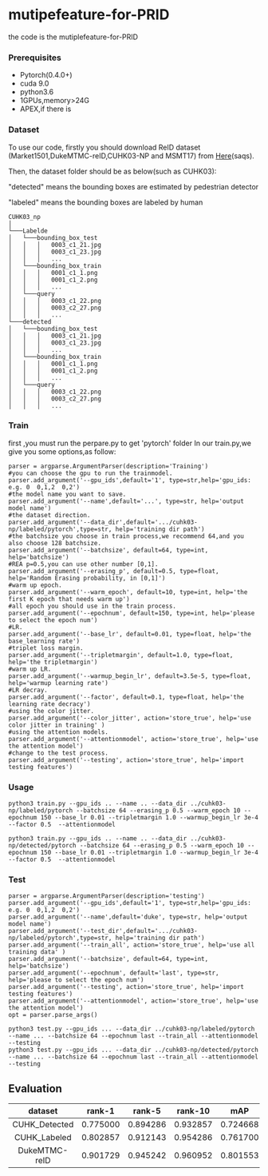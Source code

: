 # mutipefeature-for-PRID
the code is the mutiplefeature-for-PRID

### Prerequisites
* Pytorch(0.4.0+)
* cuda 9.0
* python3.6
* 1GPUs,memory>24G
* APEX,if there is

### Dataset
To use our code, firstly you should download ReID dataset (Market1501,DukeMTMC-reID,CUHK03-NP and MSMT17) from [Here](https://pan.baidu.com/s/1G_Ygn68UolKhmiu1eGliLg)(saqs).

Then, the dataset folder should be as below(such as CUHK03):

"detected" means the bounding boxes are estimated by pedestrian detector

"labeled" means the bounding boxes are labeled by human
```
CUHK03_np
│ 
└───Labelde
│   └───bounding_box_test
│   │   │   0003_c1_21.jpg
│   │   │   0003_c1_23.jpg
│   │   │   ...
│   └───bounding_box_train
│   │   │   0001_c1_1.png
│   │   │   0001_c1_2.png
│   │   │   ...
│   └───query
│   │   │   0003_c1_22.png
│   │   │   0003_c2_27.png
│   │   │   ...
└───detected
│   └───bounding_box_test
│   │   │   0003_c1_21.jpg
│   │   │   0003_c1_23.jpg
│   │   │   ...
│   └───bounding_box_train
│   │   │   0001_c1_1.png
│   │   │   0001_c1_2.png
│   │   │   ...
│   └───query
│   │   │   0003_c1_22.png
│   │   │   0003_c2_27.png
│   │   │   ...
```

### Train
first ,you must run the perpare.py to get 'pytorch' folder
In our train.py,we give you some options,as follow:
```
parser = argparse.ArgumentParser(description='Training')
#you can choose the gpu to run the trainmodel.
parser.add_argument('--gpu_ids',default='1', type=str,help='gpu_ids: e.g. 0  0,1,2  0,2')
#the model name you want to save.
parser.add_argument('--name',default='...', type=str, help='output model name')
#the dataset direction.
parser.add_argument('--data_dir',default='.../cuhk03-np/labeled/pytorch',type=str, help='training dir path')
#the batchsize you choose in train process,we recommend 64,and you also choose 128 batchsize.
parser.add_argument('--batchsize', default=64, type=int, help='batchsize')
#REA p=0.5,you can use other number [0,1].
parser.add_argument('--erasing_p', default=0.5, type=float, help='Random Erasing probability, in [0,1]')
#warm up epoch.
parser.add_argument('--warm_epoch', default=10, type=int, help='the first K epoch that needs warm up')
#all epoch you should use in the train process.
parser.add_argument('--epochnum', default=150, type=int, help='please to select the epoch num')
#LR.
parser.add_argument('--base_lr', default=0.01, type=float, help='the base_learning rate')
#triplet loss margin.
parser.add_argument('--tripletmargin', default=1.0, type=float, help='the tripletmargin')
#warm up LR.
parser.add_argument('--warmup_begin_lr', default=3.5e-5, type=float, help='warmup learning rate')
#LR decray.
parser.add_argument('--factor', default=0.1, type=float, help='the learning rate decracy')
#using the color jitter.
parser.add_argument('--color_jitter', action='store_true', help='use color jitter in training' )
#using the attention models.
parser.add_argument('--attentionmodel', action='store_true', help='use the attention model')
#change to the test process.
parser.add_argument('--testing', action='store_true', help='import testing features')
```

### Usage
```
python3 train.py --gpu_ids .. --name .. --data_dir ../cuhk03-np/labeled/pytorch --batchsize 64 --erasing_p 0.5 --warm_epoch 10 --epochnum 150 --base_lr 0.01 --tripletmargin 1.0 --warmup_begin_lr 3e-4 --factor 0.5  --attentionmodel

python3 train.py --gpu_ids .. --name .. --data_dir ../cuhk03-np/detected/pytorch --batchsize 64 --erasing_p 0.5 --warm_epoch 10 --epochnum 150 --base_lr 0.01 --tripletmargin 1.0 --warmup_begin_lr 3e-4 --factor 0.5  --attentionmodel
```

### Test
```
parser = argparse.ArgumentParser(description='testing')
parser.add_argument('--gpu_ids',default='1', type=str,help='gpu_ids: e.g. 0  0,1,2  0,2')
parser.add_argument('--name',default='duke', type=str, help='output model name')
parser.add_argument('--test_dir',default='.../cuhk03-np/labeled/pytorch',type=str, help='training dir path')
parser.add_argument('--train_all', action='store_true', help='use all training data' )
parser.add_argument('--batchsize', default=64, type=int, help='batchsize')
parser.add_argument('--epochnum', default='last', type=str, help='please to select the epoch num')
parser.add_argument('--testing', action='store_true', help='import testing features')
parser.add_argument('--attentionmodel', action='store_true', help='use the attention model')
opt = parser.parse_args()
```

```
python3 test.py --gpu_ids ... --data_dir ../cuhk03-np/labeled/pytorch --name ... --batchsize 64 --epochnum last --train_all --attentionmodel --testing
python3 test.py --gpu_ids ... --data_dir ../cuhk03-np/detected/pytorch  --name ... --batchsize 64 --epochnum last --train_all --attentionmodel --testing
```

## Evaluation

| dataset | rank-1 | rank-5 | rank-10 |mAP|
| :------: | :------: | :------: | :------: | :------: |
| CUHK_Detected| 0.775000 | 0.894286 | 0.932857 |0.724668|
| CUHK_Labeled | 0.802857 | 0.912143 | 0.954286 |0.761700|
| DukeMTMC-reID| 0.901729 | 0.945242 | 0.960952 |0.801553|
